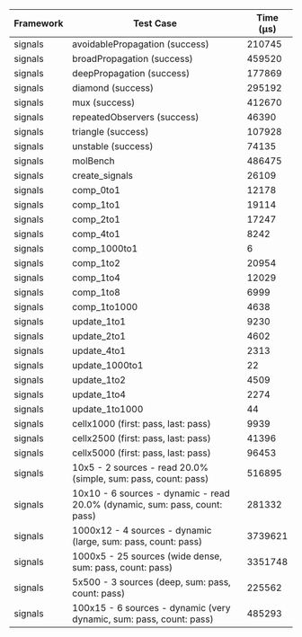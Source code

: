 | Framework | Test Case | Time (μs) |
| --- | --- | --- |
| signals | avoidablePropagation (success) | 210745 |
| signals | broadPropagation (success) | 459520 |
| signals | deepPropagation (success) | 177869 |
| signals | diamond (success) | 295192 |
| signals | mux (success) | 412670 |
| signals | repeatedObservers (success) | 46390 |
| signals | triangle (success) | 107928 |
| signals | unstable (success) | 74135 |
| signals | molBench | 486475 |
| signals | create_signals | 26109 |
| signals | comp_0to1 | 12178 |
| signals | comp_1to1 | 19114 |
| signals | comp_2to1 | 17247 |
| signals | comp_4to1 | 8242 |
| signals | comp_1000to1 | 6 |
| signals | comp_1to2 | 20954 |
| signals | comp_1to4 | 12029 |
| signals | comp_1to8 | 6999 |
| signals | comp_1to1000 | 4638 |
| signals | update_1to1 | 9230 |
| signals | update_2to1 | 4602 |
| signals | update_4to1 | 2313 |
| signals | update_1000to1 | 22 |
| signals | update_1to2 | 4509 |
| signals | update_1to4 | 2274 |
| signals | update_1to1000 | 44 |
| signals | cellx1000 (first: pass, last: pass) | 9939 |
| signals | cellx2500 (first: pass, last: pass) | 41396 |
| signals | cellx5000 (first: pass, last: pass) | 96453 |
| signals | 10x5 - 2 sources - read 20.0% (simple, sum: pass, count: pass) | 516895 |
| signals | 10x10 - 6 sources - dynamic - read 20.0% (dynamic, sum: pass, count: pass) | 281332 |
| signals | 1000x12 - 4 sources - dynamic (large, sum: pass, count: pass) | 3739621 |
| signals | 1000x5 - 25 sources (wide dense, sum: pass, count: pass) | 3351748 |
| signals | 5x500 - 3 sources (deep, sum: pass, count: pass) | 225562 |
| signals | 100x15 - 6 sources - dynamic (very dynamic, sum: pass, count: pass) | 485293 |
